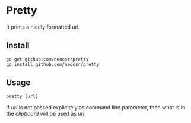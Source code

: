 # Pretty

It prints a nicely formatted url.

## Install

```
go get github.com/neocsr/pretty
go install github.com/neocsr/pretty
```

## Usage

```
pretty [url]
```

If *url* is not passed explicitely as command line parameter, then what is in the *clipboard* will be used as *url*.
